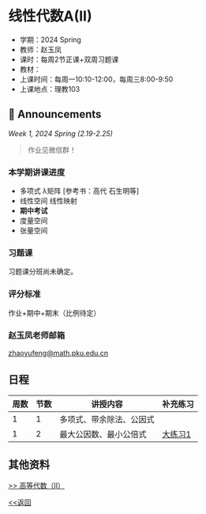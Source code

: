 # 线性代数A(II)

* 学期：2024 Spring
* 教师：赵玉凤
* 课时：每周2节正课+双周习题课
* 教材：
* 上课时间：每周一10:10-12:00，每周三8:00-9:50
* 上课地点：理教103

## 📢 Announcements

*Week 1, 2024 Spring (2.19-2.25)*

> 作业见微信群！

### 本学期讲课进度

* 多项式 λ矩阵 [参考书：高代 石生明等]
* 线性空间 线性映射
* **期中考试**
* 度量空间
* 张量空间

### 习题课

习题课分班尚未确定。

### 评分标准

作业+期中+期末（比例待定）

### 赵玉凤老师邮箱

zhaoyufeng@math.pku.edu.cn


## 日程

| 周数 |节数| 讲授内容 | 补充练习 |
| ---- |----| -------- | -------- |
|1|1|多项式、带余除法、公因式||
|1|2|最大公因数、最小公倍式|[大练习1](https://calvinxiaocao.github.io/courses/linear-algebraA2/exercise/1.pdf)|

## 其他资料
[>> 高等代数（II）](/courses/advanced-algebra-intro)

[<<返回](university_courses)